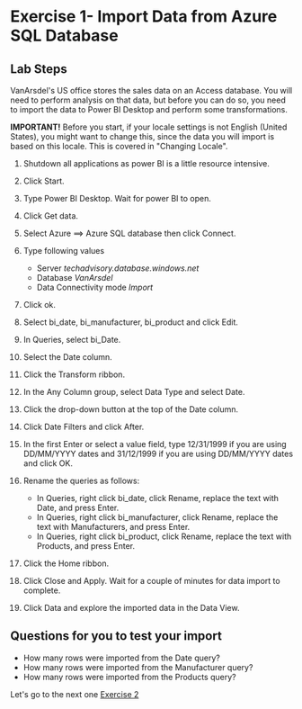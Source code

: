 # Exercise 1- Import Data from Azure SQL Database

## Lab Steps
VanArsdel's US office stores the sales data on an Access database. You will need to perform analysis on that data, but before you can do so, you need to import the data to Power BI Desktop and perform some transformations.

**IMPORTANT!** Before you start, if your locale settings is not English (United States), you might want to change this, since the data you will import is based on this locale. This is covered in "Changing Locale".

1. Shutdown all applications as power BI is a little resource intensive.

2. Click Start.

3. Type Power BI Desktop. Wait for power BI to open.

4. Click Get data.

5. Select Azure ==> Azure SQL database then click Connect.

6. Type following values
    - Server *techadvisory.database.windows.net*
    - Database *VanArsdel*
    - Data Connectivity mode *Import*

7. Click ok.

8. Select bi_date,  bi_manufacturer, bi_product and click Edit.

9. In Queries, select bi_Date.

10. Select the Date column.

11. Click the Transform ribbon.

12. In the Any Column group, select Data Type and select Date.

13. Click the drop-down button at the top of the Date column.

14. Click Date Filters and click After.

15. In the first Enter or select a value field, type 12/31/1999 if you are using DD/MM/YYYY dates and 31/12/1999 if you are using DD/MM/YYYY dates and click OK.

16. Rename the queries as follows:

    - In Queries, right click bi_date, click Rename, replace the text with Date, and press Enter.
    - In Queries, right click bi_manufacturer, click Rename, replace the text with Manufacturers, and press Enter.
    - In Queries, right click bi_product, click Rename, replace the text with Products, and press Enter.

17. Click the Home ribbon.

18. Click Close and Apply. Wait for a couple of minutes for data import to complete. 

19. Click Data and explore the imported data in the Data View.

## Questions for you to test your import

- How many rows were imported from the Date query?
- How many rows were imported from the Manufacturer query?
- How many rows were imported from the Products query?

Let's go to the next one [Exercise 2](https://github.com/BDO-Australia/MunchAndCrunch/blob/master/Session2/3.%20Exercise-2.md)